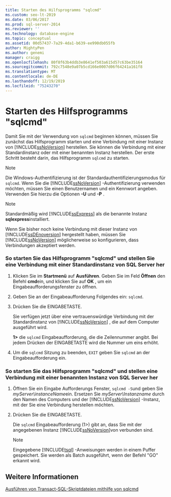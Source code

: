 ```yaml
---
title: Starten des Hilfsprogramms "sqlcmd"
ms.custom: seo-lt-2019
ms.date: 03/06/2017
ms.prod: sql-server-2014
ms.reviewer: ''
ms.technology: database-engine
ms.topic: conceptual
ms.assetid: 00d57437-7a29-4da1-b639-ee990db055fb
author: MightyPen
ms.author: genemi
manager: craigg
ms.openlocfilehash: 80f8f63b4ddb3e8641ef503a615d57c63be35164
ms.sourcegitcommit: 792c7548e9a07b5cd166e0007d06f64241a161f8
ms.translationtype: MT
ms.contentlocale: de-DE
ms.lasthandoff: 12/19/2019
ms.locfileid: "75243270"
---
```

# <a name="start-the-sqlcmd-utility"></a>Starten des Hilfsprogramms "sqlcmd"
  Damit Sie mit der Verwendung von `sqlcmd` beginnen können, müssen Sie zunächst das Hilfsprogramm starten und eine Verbindung mit einer Instanz von [!INCLUDE[ssNoVersion](../../includes/ssnoversion-md.md)] herstellen. Sie können die Verbindung mit einer Standardinstanz oder mit einer benannten Instanz herstellen. Der erste Schritt besteht darin, das Hilfsprogramm `sqlcmd` zu starten.  
  
> [!NOTE]  
>  Die Windows-Authentifizierung ist der Standardauthentifizierungsmodus für `sqlcmd`. Wenn Sie die [!INCLUDE[ssNoVersion](../../includes/ssnoversion-md.md)] -Authentifizierung verwenden möchten, müssen Sie einen Benutzernamen und ein Kennwort angeben. Verwenden Sie hierzu die Optionen **-U** und **-P** .  
  
> [!NOTE]  
>  Standardmäßig wird [!INCLUDE[ssExpress](../../includes/ssexpress-md.md)] als die benannte Instanz **sqlexpress**installiert.  
  
 Wenn Sie bisher noch keine Verbindung mit dieser Instanz von [!INCLUDE[ssDEnoversion](../../includes/ssdenoversion-md.md)] hergestellt haben, müssen Sie [!INCLUDE[ssNoVersion](../../includes/ssnoversion-md.md)] möglicherweise so konfigurieren, dass Verbindungen akzeptiert werden.  
  
### <a name="to-start-the-sqlcmd-utility-and-connect-to-a-default-instance-of-sql-server"></a>So starten Sie das Hilfsprogramm "sqlcmd" und stellen Sie eine Verbindung mit einer Standardinstanz von SQL Server her  
  
1.  Klicken Sie im **Startmenü** auf **Ausführen**. Geben Sie im Feld **Öffnen** den Befehl **cmd**ein, und klicken Sie auf **OK** , um ein Eingabeaufforderungsfenster zu öffnen.  
  
2.  Geben Sie an der Eingabeaufforderung Folgendes ein: `sqlcmd`.  
  
3.  Drücken Sie die EINGABETASTE.  
  
     Sie verfügen jetzt über eine vertrauenswürdige Verbindung mit der Standardinstanz von [!INCLUDE[ssNoVersion](../../includes/ssnoversion-md.md)] , die auf dem Computer ausgeführt wird.  
  
     **1>** die `sqlcmd` Eingabeaufforderung, die die Zeilennummer angibt. Bei jedem Drücken der EINGABETASTE wird die Nummer um eins erhöht.  
  
4.  Um die `sqlcmd` Sitzung zu beenden, `EXIT` geben Sie `sqlcmd` an der Eingabeaufforderung ein.  
  
### <a name="to-start-the-sqlcmd-utility-and-connect-to-a-named-instance-of-sql-server"></a>So starten Sie das Hilfsprogramm "sqlcmd" und stellen eine Verbindung mit einer benannten Instanz von SQL Server her  
  
1.  Öffnen Sie ein Eingabe Aufforderungs Fenster, `sqlcmd -S`und geben Sie *myServer\instanceName*ein. Ersetzen Sie *myServer\Instanzname* durch den Namen des Computers und der [!INCLUDE[ssNoVersion](../../includes/ssnoversion-md.md)] -Instanz, mit der Sie eine Verbindung herstellen möchten.  
  
2.  Drücken Sie die EINGABETASTE.  
  
     Die `sqlcmd` Eingabeaufforderung (1>) gibt an, dass Sie mit der angegebenen Instanz [!INCLUDE[ssNoVersion](../../includes/ssnoversion-md.md)]von verbunden sind.  
  
    > [!NOTE]  
    >  Eingegebene [!INCLUDE[tsql](../../includes/tsql-md.md)] -Anweisungen werden in einem Puffer gespeichert. Sie werden als Batch ausgeführt, wenn der Befehl "GO" erkannt wird.  
  
## <a name="see-also"></a>Weitere Informationen  
 [Ausführen von Transact-SQL-Skriptdateien mithilfe von sqlcmd](sqlcmd-run-transact-sql-script-files.md)  
  
  
